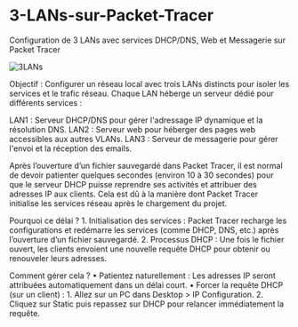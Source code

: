 #  3-LANs-sur-Packet-Tracer
Configuration de 3 LANs avec services DHCP/DNS, Web et Messagerie sur Packet Tracer

![3LANs](https://github.com/user-attachments/assets/6fdf70c5-c39e-4284-b747-862c49e3efd8)


Objectif : Configurer un réseau local avec trois LANs distincts pour isoler les services et le trafic réseau. Chaque LAN héberge un serveur dédié pour différents services :

LAN1 : Serveur DHCP/DNS pour gérer l'adressage IP dynamique et la résolution DNS.
LAN2 : Serveur web pour héberger des pages web accessibles aux autres VLANs.
LAN3 : Serveur de messagerie pour gérer l'envoi et la réception des emails.

Après l’ouverture d’un fichier sauvegardé dans Packet Tracer, il est normal de devoir patienter quelques secondes (environ 10 à 30 secondes) pour que le serveur DHCP puisse reprendre ses activités et attribuer des adresses IP aux clients. Cela est dû à la manière dont Packet Tracer initialise les services réseau après le chargement du projet.

Pourquoi ce délai ?
	1.	Initialisation des services : Packet Tracer recharge les configurations et redémarre les services (comme DHCP, DNS, etc.) après l’ouverture d’un fichier sauvegardé.
	2.	Processus DHCP : Une fois le fichier ouvert, les clients envoient une nouvelle requête DHCP pour obtenir ou renouveler leurs adresses.

Comment gérer cela ?
•	Patientez naturellement : Les adresses IP seront attribuées automatiquement dans un délai court.
•	Forcer la requête DHCP (sur un client) :
    	1.	Allez sur un PC dans Desktop > IP Configuration.
    	2.	Cliquez sur Static puis repassez sur DHCP pour relancer immédiatement la requête.
